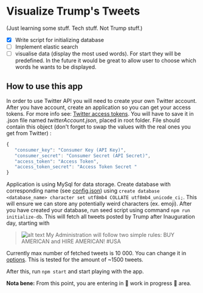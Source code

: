 # Visualize Trump's Tweets
(Just learning some stuff. Tech stuff. Not Trump stuff.)

- [x] Write script for initializing database
- [ ] Implement elastic search
- [ ] visualise data (display the most used words). For start they will be predefined. In the future it would be great to allow user to choose
which words he wants to be displayed.

## How to use this app

In order to use Twitter API you will need to create your own Twitter account. After you have account, create an application so you can get your access tokens.
For more info see: [Twitter access tokens](https://dev.twitter.com/webhooks/access-tokens). You will have to save it in .json file named *twitterAccount.json*, placed in root folder.
File should contain this object (don't forget to swap the values with the real ones you get from Twitter) :

 ```javascript
 {
    "consumer_key": "Consumer Key (API Key)",
    "consumer_secret": "Consumer Secret (API Secret)",
    "access_token": "Access Token",
    "access_token_secret": "Access Token Secret	"
}

 ```

Application is using MySql for data storage. Create database with corresponding name
(see [config.json](https://github.com/vukoviciv/trumpTweetsVisualisation/blob/master/config/config.json "JSON config file"))
using `create database <database_name> character set utf8mb4 COLLATE utf8mb4_unicode_ci;`. This will ensure we can store any
potentially weird characters (ex. emoji). After you have created your database, run seed script using command
`npm run initialize-db`. This will fetch all tweets posted by Trump after Inauguration day, starting with
> ![alt text](https://pbs.twimg.com/profile_images/874276197357596672/kUuht00m_normal.jpg "Profile picture") My Administration will follow two simple rules: BUY AMERICAN and HIRE AMERICAN! #USA

Currently max number of fetched tweets is 10 000. You can change it in [options](https://github.com/vukoviciv/trumpTweetsVisualisation/blob/master/lib/options.js#L2 "maxNumberOfTweets").
This is tested for the amount of ~1500 tweets.

After this, run `npm start` and start playing with the app.

 **Nota bene:** From this point, you are entering in :construction: work in progress :construction: area.
